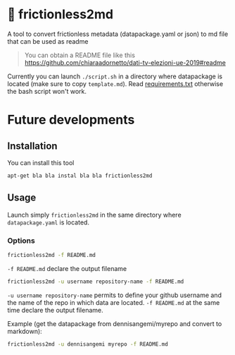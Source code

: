 # 🔧 frictionless2md
A tool to convert frictionless metadata (datapackage.yaml or json) to md file that can be used as readme

> You can obtain a README file like this https://github.com/chiaraadornetto/dati-tv-elezioni-ue-2019#readme

Currently you can launch `./script.sh` in a directory where datapackage is located (make sure to copy `template.md`).
Read [requirements.txt](requirements.txt) otherwise the bash script won't work. 

# Future developments 
## Installation
You can install this tool
```bash
apt-get bla bla instal bla bla frictionless2md
```

## Usage

Launch simply `frictionless2md` in the same directory where `datapackage.yaml` is located.

### Options

```bash
frictionless2md -f README.md
```

`-f README.md` declare the output filename

```bash
frictionless2md -u username repository-name -f README.md
```

`-u username repository-name` permits to define your github username and the name of the repo in which data are located. `-f README.md` at the same time declare the output filename.

Example (get the datapackage from dennisangemi/myrepo and convert to markdown):
```bash
frictionless2md -u dennisangemi myrepo -f README.md
```
